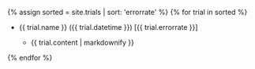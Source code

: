 {% assign sorted = site.trials | sort: 'errorrate' %}
{% for trial in sorted %}
  <ul>
    <li>{{ trial.name }} ({{ trial.datetime }}) [{{ trial.errorrate }}]</li>
    <ul>
      <li>{{ trial.content | markdownify }}</li>
    </ul>
  </ul>
{% endfor %}
